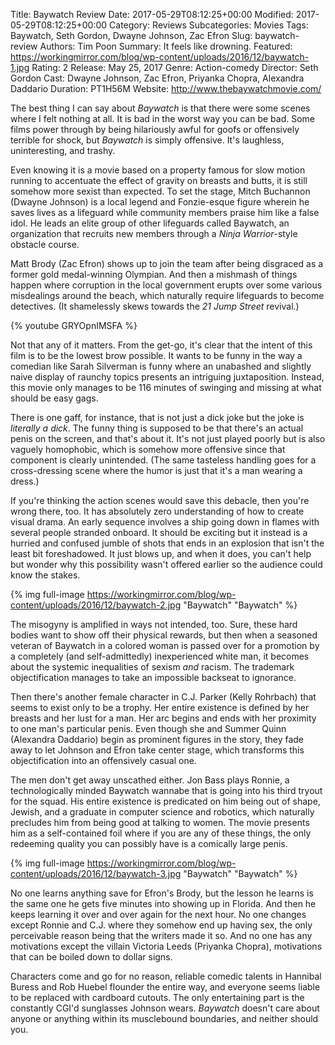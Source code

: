 Title: Baywatch Review
Date: 2017-05-29T08:12:25+00:00
Modified: 2017-05-29T08:12:25+00:00
Category: Reviews
Subcategories: Movies
Tags: Baywatch, Seth Gordon, Dwayne Johnson, Zac Efron
Slug: baywatch-review
Authors: Tim Poon
Summary: It feels like drowning.
Featured: https://workingmirror.com/blog/wp-content/uploads/2016/12/baywatch-1.jpg
Rating: 2
Release: May 25, 2017
Genre: Action-comedy
Director: Seth Gordon
Cast: Dwayne Johnson, Zac Efron, Priyanka Chopra, Alexandra Daddario
Duration: PT1H56M
Website: http://www.thebaywatchmovie.com/

The best thing I can say about *Baywatch* is that there were some scenes where I felt nothing at all. It is bad in the worst way you can be bad. Some films power through by being hilariously awful for goofs or offensively terrible for shock, but *Baywatch* is simply offensive. It's laughless, uninteresting, and trashy.

Even knowing it is a movie based on a property famous for slow motion running to accentuate the effect of gravity on breasts and butts, it is still somehow more sexist than expected. To set the stage, Mitch Buchannon (Dwayne Johnson) is a local legend and Fonzie-esque figure wherein he saves lives as a lifeguard while community members praise him like a false idol. He leads an elite group of other lifeguards called Baywatch, an organization that recruits new members through a *Ninja Warrior*-style obstacle course.

Matt Brody (Zac Efron) shows up to join the team after being disgraced as a former gold medal-winning Olympian. And then a mishmash of things happen where corruption in the local government erupts over some various misdealings around the beach, which naturally require lifeguards to become detectives. (It shamelessly skews towards the *21 Jump Street* revival.)

{% youtube GRYOpnIMSFA %}

Not that any of it matters. From the get-go, it's clear that the intent of this film is to be the lowest brow possible. It wants to be funny in the way a comedian like Sarah Silverman is funny where an unabashed and slightly naive display of raunchy topics presents an intriguing juxtaposition. Instead, this movie only manages to be 116 minutes of swinging and missing at what should be easy gags.

There is one gaff, for instance, that is not just a dick joke but the joke is *literally a dick*. The funny thing is supposed to be that there's an actual penis on the screen, and that's about it. It's not just played poorly but is also vaguely homophobic, which is somehow more offensive since that component is clearly unintended. (The same tasteless handling goes for a cross-dressing scene where the humor is just that it's a man wearing a dress.)

If you're thinking the action scenes would save this debacle, then you're wrong there, too. It has absolutely zero understanding of how to create visual drama. An early sequence involves a ship going down in flames with several people stranded onboard. It should be exciting but it instead is a hurried and confused jumble of shots that ends in an explosion that isn't the least bit foreshadowed. It just blows up, and when it does, you can't help but wonder why this possibility wasn't offered earlier so the audience could know the stakes.

{% img full-image https://workingmirror.com/blog/wp-content/uploads/2016/12/baywatch-2.jpg "Baywatch" "Baywatch" %}

The misogyny is amplified in ways not intended, too. Sure, these hard bodies want to show off their physical rewards, but then when a seasoned veteran of Baywatch in a colored woman is passed over for a promotion by a completely (and self-admittedly) inexperienced white man, it becomes about the systemic inequalities of sexism *and* racism. The trademark objectification manages to take an impossible backseat to ignorance.

Then there's another female character in C.J. Parker (Kelly Rohrbach) that seems to exist only to be a trophy. Her entire existence is defined by her breasts and her lust for a man. Her arc begins and ends with her proximity to one man's particular penis. Even though she and Summer Quinn (Alexandra Daddario) begin as prominent figures in the story, they fade away to let Johnson and Efron take center stage, which transforms this objectification into an offensively casual one.

The men don't get away unscathed either. Jon Bass plays Ronnie, a technologically minded Baywatch wannabe that is going into his third tryout for the squad. His entire existence is predicated on him being out of shape, Jewish, and a graduate in computer science and robotics, which naturally precludes him from being good at talking to women. The movie presents him as a self-contained foil where if you are any of these things, the only redeeming quality you can possibly have is a comically large penis.

{% img full-image https://workingmirror.com/blog/wp-content/uploads/2016/12/baywatch-3.jpg "Baywatch" "Baywatch" %}

No one learns anything save for Efron's Brody, but the lesson he learns is the same one he gets five minutes into showing up in Florida. And then he keeps learning it over and over again for the next hour. No one changes except Ronnie and C.J. where they somehow end up having sex, the only perceivable reason being that the writers made it so. And no one has any motivations except the villain Victoria Leeds (Priyanka Chopra), motivations that can be boiled down to dollar signs.

Characters come and go for no reason, reliable comedic talents in Hannibal Buress and Rob Huebel flounder the entire way, and everyone seems liable to be replaced with cardboard cutouts. The only entertaining part is the constantly CGI'd sunglasses Johnson wears. *Baywatch* doesn't care about anyone or anything within its musclebound boundaries, and neither should you.
